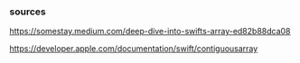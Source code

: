 
### sources
https://somestay.medium.com/deep-dive-into-swifts-array-ed82b88dca08

https://developer.apple.com/documentation/swift/contiguousarray
